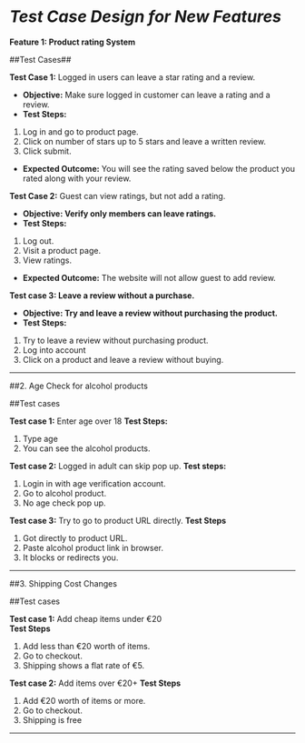 # ***Test Case Design for New Features***

**Feature 1: Product rating System**

##Test Cases##

**Test Case 1:** Logged in users can leave a star rating and a review.

- **Objective:** Make sure logged in customer can leave a rating and a review.
- **Test Steps:**
1. Log in and go to product page.
2. Click on number of stars up to 5 stars and leave a written review.
3. Click submit.
- **Expected Outcome:** You will see the rating saved below the product you rated along with your review.

**Test Case 2:** Guest can view ratings, but not add a rating.

- **Objective: Verify only members can leave ratings.** 
- **Test Steps:**
1. Log out.
2. Visit a product page.
3. View ratings.
- **Expected Outcome:** The website will not allow guest to add review.

**Test case 3: Leave a review without a purchase.**

- **Objective: Try and leave a review without purchasing the product.**
- **Test Steps:**
1. Try to leave a review without purchasing product.
2. Log into account
3. Click on a product and leave a review without buying.

---

##2. Age Check for alcohol products

##Test cases

**Test case 1:** Enter age over 18 
**Test Steps:**
1. Type age
2. You can see the alcohol products.

**Test case 2:** Logged in adult can skip pop up.
**Test steps:**
1. Login in with age verification account.
2. Go to alcohol product.
3. No age check pop up.

**Test case 3:** Try to go to product URL directly.
**Test Steps**
1. Got directly to product URL.
2. Paste alcohol product link in browser.
3. It blocks or redirects you.

---

##3. Shipping Cost Changes

##Test cases

**Test case 1:** Add cheap items under €20  
**Test Steps**
1. Add less than €20 worth of items.
2. Go to checkout.
3. Shipping shows a flat rate of €5.

**Test case 2:** Add items over €20+
**Test Steps**
1. Add €20 worth of items or more.
2. Go to checkout.
3. Shipping is free

---
